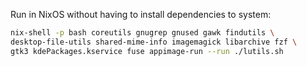 Run in NixOS without having to install dependencies to system:

```sh
nix-shell -p bash coreutils gnugrep gnused gawk findutils \
desktop-file-utils shared-mime-info imagemagick libarchive fzf \
gtk3 kdePackages.kservice fuse appimage-run --run ./lutils.sh
```
